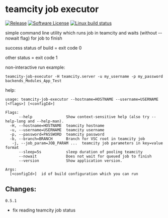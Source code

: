 teamcity job executor
=======================

[![Release](https://img.shields.io/github/release/avast/teamcity-job-executor.svg?style=flat-square)](https://github.com/avast/teamcity-job-executor/releases/latest)
[![Software License](https://img.shields.io/badge/license-MIT-brightgreen.svg?style=flat-square)](LICENSE.md)
[![Linux build status](https://img.shields.io/travis/avast/teamcity-job-executor.svg?style=flat-square)](https://travis-ci.org/avast/teamcity-job-executor)

simple command line utility which runs job in teamcity and waits (without --nowait flag)
for job to finish

success status of build = exit code 0

other status = exit code 1

non-interactive run example:
```
teamcity-job-executor -H teamcity.server -u my_username -p my_password backends_Modules_App_Test
```

help:
```
usage: teamcity-job-executor --hostname=HOSTNAME --username=USERNAME [<flags>] [<configId>]

Flags:
      --help               Show context-sensitive help (also try --help-long and --help-man).
  -H, --hostname=HOSTNAME  teamcity hostname
  -u, --username=USERNAME  teamcity username
  -p, --password=PASSWORD  teamcity password
  -b, --branch=BRANCH      Branch for VSC root in teamcity job
   -j, --job_param=JOB_PARAM ...  teamcity job parameters in key=value format
      --sleep=5s           sleep duration of pooling teamcity
      --nowait             Does not wait for queued job to finish
      --version            Show application version.

Args:
  [<configId>]  id of build configuration which you can run
```

## Changes:
`0.5.1`
* fix reading teamcity job status
